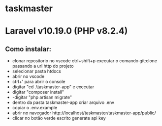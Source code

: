 # taskmaster

# Laravel v10.19.0 (PHP v8.2.4)

## Como instalar:
- clonar repositorio no vscode ctrl+shift+p executar o comando git:clone passando a url http do projeto 
- selecionar pasta htdocs
- abrir no vscode
- ctrl+' para abrir o console
- digitar "cd .\taskmaster-app\" e executar
- digitar "composer install"
- -digitar "php artisan migrate"
- dentro da pasta taskmaster-app criar arquivo .env
- copiar o .env.example
- abrir no navegador http://localhost/taskmaster/taskmaster-app/public/
- clicar no botão verde escrito generate api key

